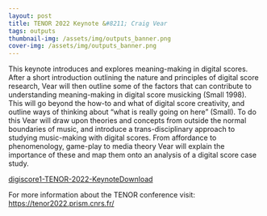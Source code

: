 ```yaml
---
layout: post
title: TENOR 2022 Keynote &#8211; Craig Vear
tags: outputs
thumbnail-img: /assets/img/outputs_banner.png
cover-img: /assets/img/outputs_banner.png
---
```

<p>This keynote introduces and explores meaning-making in digital scores. After a short introduction outlining the nature and principles of digital score research, Vear will then outline some of the factors that can contribute to understanding meaning-making in digital score musicking (Small 1998). This will go beyond the how-to and what of digital score creativity, and outline ways of thinking about “what is really going on here” (Small). To do this Vear will draw upon theories and concepts from outside the normal boundaries of music, and introduce a trans-disciplinary approach to studying music-making with digital scores. From affordance to phenomenology, game-play to media theory Vear will explain the importance of these and map them onto an analysis of a digital score case study.&nbsp;</p>



<div class="wp-block-file"><object class="wp-block-file__embed" data="https://digiscore.dmu.ac.uk/wp-content/uploads/2022/05/digiscore1-TENOR-2022-Keynote.pdf" type="application/pdf" style="width:100%;height:600px" aria-label="Embed of Embed of digiscore1-TENOR-2022-Keynote.."></object><a id="wp-block-file--media-7d92ba1c-0040-412d-8e1d-74a7f633396e" href="https://digiscore.dmu.ac.uk/wp-content/uploads/2022/05/digiscore1-TENOR-2022-Keynote.pdf">digiscore1-TENOR-2022-Keynote</a><a href="https://digiscore.dmu.ac.uk/wp-content/uploads/2022/05/digiscore1-TENOR-2022-Keynote.pdf" class="wp-block-file__button" download aria-describedby="wp-block-file--media-7d92ba1c-0040-412d-8e1d-74a7f633396e">Download</a></div>



<p>For more information about the TENOR conference visit: <a href="https://tenor2022.prism.cnrs.fr/">https://tenor2022.prism.cnrs.fr/</a></p>
